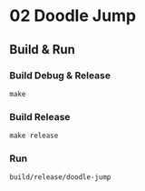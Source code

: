 # 02 Doodle Jump

## Build & Run

### Build Debug & Release
`make`

### Build Release
`make release`

### Run
`build/release/doodle-jump`
